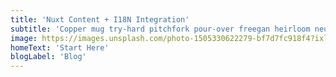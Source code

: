 ```yaml
---
title: 'Nuxt Content + I18N Integration'
subtitle: 'Copper mug try-hard pitchfork pour-over freegan heirloom neutra air plant cold-pressed tacos poke beard tote bag. Heirloom echo park mlkshk tote bag selvage hot chicken authentic tumeric truffaut hexagon try-hard chambray.'
image: https://images.unsplash.com/photo-1505330622279-bf7d7fc918f4?ixlib=rb-1.2.1&ixid=eyJhcHBfaWQiOjEyMDd9&auto=format&fit=crop&w=1350&q=80
homeText: 'Start Here'
blogLabel: 'Blog'
---
```


<home-cover :title="title" :subtitle="subtitle" :image="image" :home-text="homeText" :blog-label="blogLabel"></home-cover>